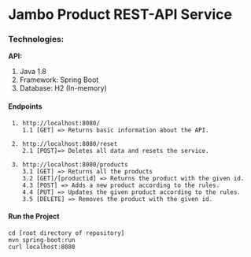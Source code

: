 # Jambo Product REST-API Service

### Technologies:
**API:**
1. Java 1.8
2. Framework: Spring Boot
3. Database: H2 (In-memory)


#### Endpoints
     1. http://localhost:8080/
        1.1 [GET] => Returns basic information about the API.

     2. http://localhost:8080/reset
        2.1 [POST]=> Deletes all data and resets the service.

     3. http://localhost:8080/products
        3.1 [GET] => Returns all the products
        3.2 [GET]/[productid] => Returns the product with the given id.
        4.3 [POST] => Adds a new product according to the rules.
        4.4 [PUT] => Updates the given product according to the rules.
        3.5 [DELETE] => Removes the product with the given id.

#### Run the Project
    cd [root directory of repository]
    mvn spring-boot:run
    curl localhost:8080
